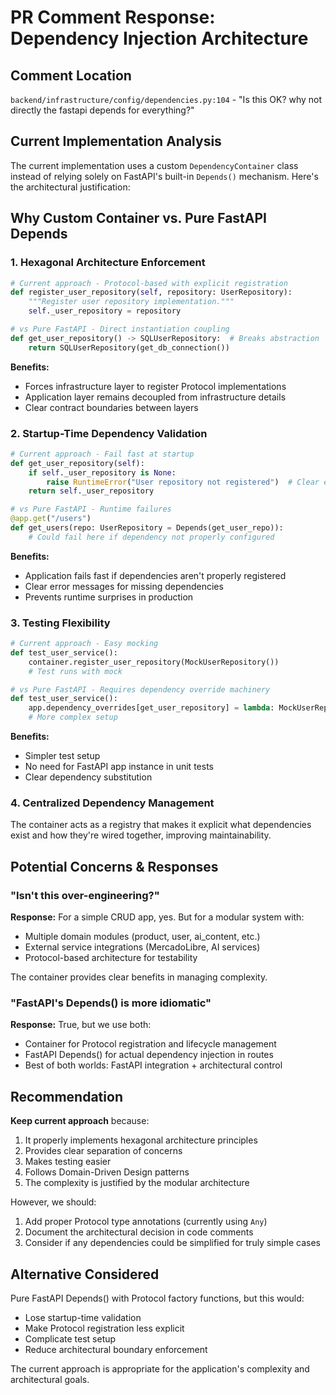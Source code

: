 # PR Comment Response: Dependency Injection Architecture

## Comment Location
`backend/infrastructure/config/dependencies.py:104` - "Is this OK? why not directly the fastapi depends for everything?"

## Current Implementation Analysis

The current implementation uses a custom `DependencyContainer` class instead of relying solely on FastAPI's built-in `Depends()` mechanism. Here's the architectural justification:

## Why Custom Container vs. Pure FastAPI Depends

### 1. **Hexagonal Architecture Enforcement**
```python
# Current approach - Protocol-based with explicit registration
def register_user_repository(self, repository: UserRepository):
    """Register user repository implementation."""
    self._user_repository = repository

# vs Pure FastAPI - Direct instantiation coupling
def get_user_repository() -> SQLUserRepository:  # Breaks abstraction
    return SQLUserRepository(get_db_connection())
```

**Benefits:**
- Forces infrastructure layer to register Protocol implementations
- Application layer remains decoupled from infrastructure details
- Clear contract boundaries between layers

### 2. **Startup-Time Dependency Validation**
```python
# Current approach - Fail fast at startup
def get_user_repository(self):
    if self._user_repository is None:
        raise RuntimeError("User repository not registered")  # Clear error
    return self._user_repository

# vs Pure FastAPI - Runtime failures
@app.get("/users")
def get_users(repo: UserRepository = Depends(get_user_repo)):
    # Could fail here if dependency not properly configured
```

**Benefits:**
- Application fails fast if dependencies aren't properly registered
- Clear error messages for missing dependencies
- Prevents runtime surprises in production

### 3. **Testing Flexibility**
```python
# Current approach - Easy mocking
def test_user_service():
    container.register_user_repository(MockUserRepository())
    # Test runs with mock

# vs Pure FastAPI - Requires dependency override machinery
def test_user_service():
    app.dependency_overrides[get_user_repository] = lambda: MockUserRepository()
    # More complex setup
```

**Benefits:**
- Simpler test setup
- No need for FastAPI app instance in unit tests
- Clear dependency substitution

### 4. **Centralized Dependency Management**
The container acts as a registry that makes it explicit what dependencies exist and how they're wired together, improving maintainability.

## Potential Concerns & Responses

### "Isn't this over-engineering?"
**Response:** For a simple CRUD app, yes. But for a modular system with:
- Multiple domain modules (product, user, ai_content, etc.)
- External service integrations (MercadoLibre, AI services)
- Protocol-based architecture for testability

The container provides clear benefits in managing complexity.

### "FastAPI's Depends() is more idiomatic"
**Response:** True, but we use both:
- Container for Protocol registration and lifecycle management
- FastAPI Depends() for actual dependency injection in routes
- Best of both worlds: FastAPI integration + architectural control

## Recommendation

**Keep current approach** because:
1. It properly implements hexagonal architecture principles
2. Provides clear separation of concerns
3. Makes testing easier
4. Follows Domain-Driven Design patterns
5. The complexity is justified by the modular architecture

However, we should:
1. Add proper Protocol type annotations (currently using `Any`)
2. Document the architectural decision in code comments
3. Consider if any dependencies could be simplified for truly simple cases

## Alternative Considered
Pure FastAPI Depends() with Protocol factory functions, but this would:
- Lose startup-time validation
- Make Protocol registration less explicit
- Complicate test setup
- Reduce architectural boundary enforcement

The current approach is appropriate for the application's complexity and architectural goals.
